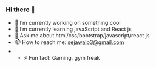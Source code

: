 ### Hi there 👋
- 🔭 I’m currently working on something cool 
- 🌱 I’m currently learning javaScript and React js
- 💬 Ask me about html/css/bootstrap/javascript/react js
- 📫 How to reach me: sejawalp3@gmail.com
-  - ⚡ Fun fact: Gaming, gym freak

